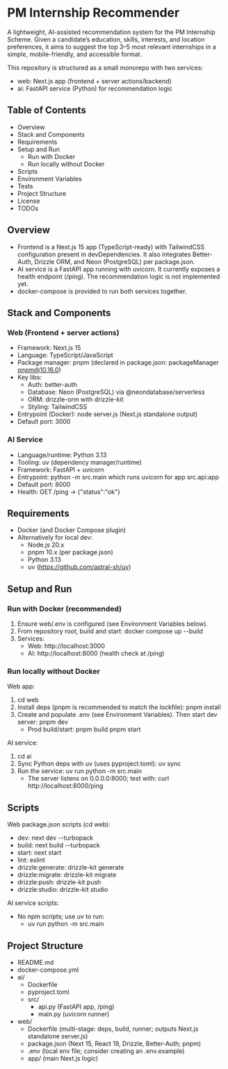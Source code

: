 # PM Internship Recommender

A lightweight, AI-assisted recommendation system for the PM Internship Scheme. Given a candidate’s education, skills, interests, and location preferences, it aims to suggest the top 3–5 most relevant internships in a simple, mobile-friendly, and accessible format.

This repository is structured as a small monorepo with two services:

- web: Next.js app (frontend + server actions/backend)
- ai: FastAPI service (Python) for recommendation logic

## Table of Contents

- Overview
- Stack and Components
- Requirements
- Setup and Run
  - Run with Docker
  - Run locally without Docker
- Scripts
- Environment Variables
- Tests
- Project Structure
- License
- TODOs

## Overview

- Frontend is a Next.js 15 app (TypeScript-ready) with TailwindCSS configuration present in devDependencies. It also integrates Better-Auth, Drizzle ORM, and Neon (PostgreSQL) per package.json.
- AI service is a FastAPI app running with uvicorn. It currently exposes a health endpoint (/ping). The recommendation logic is not implemented yet.
- docker-compose is provided to run both services together.

## Stack and Components

### Web (Frontend + server actions)

- Framework: Next.js 15
- Language: TypeScript/JavaScript
- Package manager: pnpm (declared in package.json: packageManager pnpm@10.16.0)
- Key libs:
  - Auth: better-auth
  - Database: Neon (PostgreSQL) via @neondatabase/serverless
  - ORM: drizzle-orm with drizzle-kit
  - Styling: TailwindCSS
- Entrypoint (Docker): node server.js (Next.js standalone output)
- Default port: 3000

### AI Service

- Language/runtime: Python 3.13
- Tooling: uv (dependency manager/runtime)
- Framework: FastAPI + uvicorn
- Entrypoint: python -m src.main which runs uvicorn for app src.api:app
- Default port: 8000
- Health: GET /ping → {"status":"ok"}

## Requirements

- Docker (and Docker Compose plugin)
- Alternatively for local dev:
  - Node.js 20.x
  - pnpm 10.x (per package.json)
  - Python 3.13
  - uv (https://github.com/astral-sh/uv)

## Setup and Run

### Run with Docker (recommended)

1. Ensure web/.env is configured (see Environment Variables below).
2. From repository root, build and start:
   docker compose up --build
3. Services:
   - Web: http://localhost:3000
   - AI: http://localhost:8000 (health check at /ping)

### Run locally without Docker

Web app:

1. cd web
2. Install deps (pnpm is recommended to match the lockfile):
   pnpm install
3. Create and populate .env (see Environment Variables). Then start dev server:
   pnpm dev
   - Prod build/start:
     pnpm build
     pnpm start

AI service:

1. cd ai
2. Sync Python deps with uv (uses pyproject.toml):
   uv sync
3. Run the service:
   uv run python -m src.main
   - The server listens on 0.0.0.0:8000; test with:
     curl http://localhost:8000/ping

## Scripts

Web package.json scripts (cd web):

- dev: next dev --turbopack
- build: next build --turbopack
- start: next start
- lint: eslint
- drizzle:generate: drizzle-kit generate
- drizzle:migrate: drizzle-kit migrate
- drizzle:push: drizzle-kit push
- drizzle:studio: drizzle-kit studio

AI service scripts:

- No npm scripts; use uv to run:
  - uv run python -m src.main

## Project Structure

- README.md
- docker-compose.yml
- ai/
  - Dockerfile
  - pyproject.toml
  - src/
    - api.py (FastAPI app, /ping)
    - main.py (uvicorn runner)
- web/
  - Dockerfile (multi-stage: deps, build, runner; outputs Next.js standalone server.js)
  - package.json (Next 15, React 19, Drizzle, Better-Auth; pnpm)
  - .env (local env file; consider creating an .env.example)
  - app/ (main Next.js logic)
